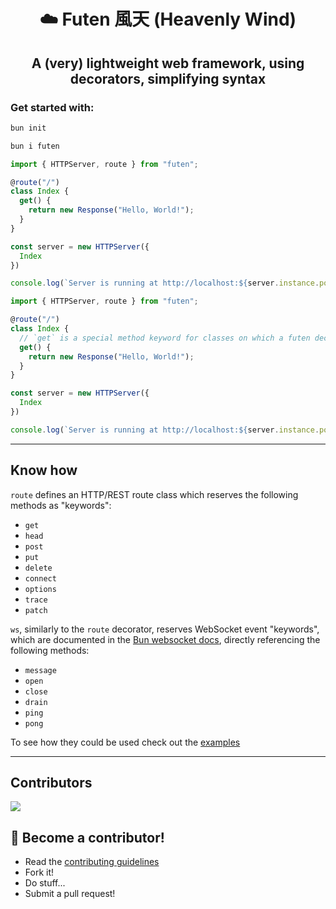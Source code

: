 <h1 align="center"> ☁️ Futen 風天 (Heavenly Wind) </h1>
<h2 align="center"> A (very) lightweight web framework, using decorators, simplifying syntax </h2>

### **Get started with:**

```sh
bun init

bun i futen
```

```ts
import { HTTPServer, route } from "futen";

@route("/")
class Index {
  get() {
    return new Response("Hello, World!");
  }
}

const server = new HTTPServer({
  Index
})

console.log(`Server is running at http://localhost:${server.instance.port}`);
```

```ts
import { HTTPServer, route } from "futen";

@route("/")
class Index {
  // `get` is a special method keyword for classes on which a futen decorator has been applied to, see below
  get() {
    return new Response("Hello, World!");
  }
}

const server = new HTTPServer({
  Index
})

console.log(`Server is running at http://localhost:${server.instance.port}`);
```

---

## Know how

`route` defines an HTTP/REST route class which reserves the following methods as "keywords":
- `get`
- `head`
- `post`
- `put`
- `delete`
- `connect`
- `options`
- `trace`
- `patch`

`ws`, similarly to the `route` decorator, reserves WebSocket event "keywords", which are documented in the [Bun websocket docs](https://bun.sh/docs/api/websockets#reference), directly referencing the following methods:
- `message`
- `open`
- `close`
- `drain`
- `ping`
- `pong`

To see how they could be used check out the [examples](./examples/)

---

## Contributors
<a href = "https://github.com/dotenv-it/futen/contributors">
  <img src = "https://contributors-img.web.app/image?repo=dotenv-it/futen"/>
</a>

## **🤝 Become a contributor!**

- Read the [contributing guidelines](CONTRIBUTING.md)
- Fork it!
- Do stuff...
- Submit a pull request!
